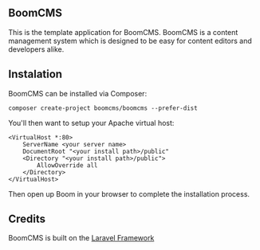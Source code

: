 ## BoomCMS

This is the template application for BoomCMS. BoomCMS is a content management system which is designed to be easy for content editors and developers alike.

## Instalation
BoomCMS can be installed via Composer:

```Shell
composer create-project boomcms/boomcms --prefer-dist
```

You'll then want to setup your Apache virtual host:

```ApacheConf
<VirtualHost *:80>
	ServerName <your server name>
	DocumentRoot "<your install path>/public"
	<Directory "<your install path>/public">
		AllowOverride all
	</Directory>
</VirtualHost>
```

Then open up Boom in your browser to complete the installation process.

## Credits
BoomCMS is built on the [Laravel Framework](https://github.com/laravel/laravel)
